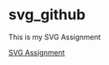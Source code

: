 # svg_github
This is my SVG Assignment

[SVG Assignment](http://i6.cims.nyu.edu/~jnk296/380/svg/svg.html)